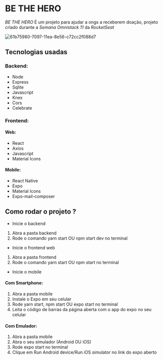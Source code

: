 # BE THE HERO
*BE THE HERO* É um projeto para ajudar a ongs a receberem doação, projeto criado durante a *Semana Omnistack 11* da *RocketSeat*

![61b75980-7097-11ea-8e56-c72cc2f088d7](https://user-images.githubusercontent.com/56945282/84451118-fcace200-ac49-11ea-84a5-7f26713a18fe.jpeg)

## Tecnologias usadas <br>
### Backend: <br>
* Node <br>
* Express <br>
* Sqlite <br>
* Javascript <br>
* Knex <br>
* Cors <br>
* Celebrate <br>

### Frontend: 
#### Web: 
* React <br>
* Axios <br>
* Javascript <br>
* Material Icons <br>

#### Mobile: 
* React Native <br>
* Expo <br>
* Material Icons <br>
* Expo-mail-composer <br>

## Como rodar o projeto ? 

- Inicie o backend
1. Abra a pasta backend
2. Rode o comando yarn start OU npm start dev no terminal

- Inicie o frontend web 
1. Abra a pasta frontend 
2. Rode o comando yarn start OU npm start no terminal

- Inicie o mobile
#### Com Smartphone: 
1. Abra a pasta mobile
2. Instale o Expo em seu celular 
3. Rode yarn start, npm start OU expo start no terminal
4. Leita o código de barras da página aberta com o app do expo no seu celular

#### Com Emulador: 
1. Abra a pasta mobile
2. Abra o seu simulador (Android OU iOS)
3. Rode expo start no terminal
4. Clique em Run Android device/Run iOS simulator no link do expo aberto
